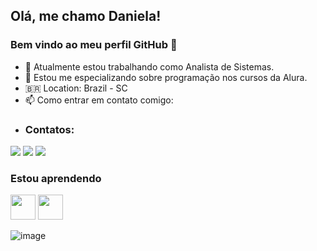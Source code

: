 ## Olá, me chamo Daniela!
### Bem vindo ao meu perfil GitHub 👋

- 🔭 Atualmente estou trabalhando como Analista de Sistemas.
- 🌱 Estou me especializando sobre programação nos cursos da Alura.
- 🇧🇷 Location: Brazil - SC
- 📫 Como entrar em contato comigo: 
- ### Contatos:

<div>
<a href="https://instagram.com/danigoularte" target="_blank"><img src="https://img.shields.io/badge/-Instagram-%23E4405F?style=for-the-badge&logo=instagram&logoColor=white" target="_blank"></a>
<a href = "mailto:daniigoularte@gmail.com"><img src="https://img.shields.io/badge/Gmail-D14836?style=for-the-badge&logo=gmail&logoColor=white" target="_blank"></a>
<a href="https://www.linkedin.com/in/daniela-joao-goularte-6872b347/" target="_blank"><img src="https://img.shields.io/badge/-LinkedIn-%230077B5?style=for-the-badge&logo=linkedin&logoColor=white" target="_blank"></a>   
</div>


### Estou aprendendo

<img src="https://cdn.jsdelivr.net/gh/devicons/devicon/icons/java/java-original.svg" width="40" height="40"/> <img src="https://cdn.jsdelivr.net/gh/devicons/devicon/icons/linux/linux-original.svg" width="40" height="40"/>    
    
![image](https://user-images.githubusercontent.com/103947996/164011575-4ee0359a-45fc-4f5c-8451-5232c9c40b39.png)

  
  
